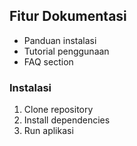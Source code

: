 ## Fitur Dokumentasi
- Panduan instalasi
- Tutorial penggunaan
- FAQ section
### Instalasi
1. Clone repository
2. Install dependencies
3. Run aplikasi